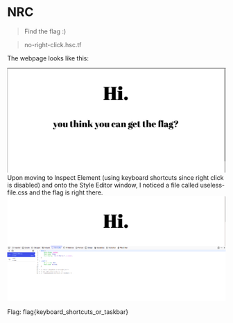 # NRC

> Find the flag :)

> no-right-click.hsc.tf

The webpage looks like this:

![Alt text](screenshot0.png?raw=true "nrc")
Upon moving to Inspect Element (using keyboard shortcuts since right click is disabled) and onto the Style Editor window, I noticed a file called useless-file.css and the flag is right there.
![Alt text](screenshot1.png?raw=true "nrc")

Flag: flag{keyboard_shortcuts_or_taskbar}